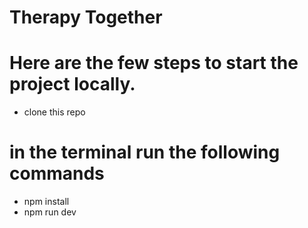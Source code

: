 # Therapy Together

# Here are the few steps to start the project locally.

* clone this repo
# in the terminal run the following commands
* npm install
* npm run dev
